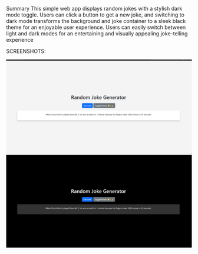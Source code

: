 Summary
This simple web app displays random jokes with a stylish dark mode toggle. Users can click a button to get a new joke, and switching to dark mode transforms the background and joke container to a sleek black theme for an enjoyable user experience. Users can easily switch between light and dark modes for an entertaining and visually appealing joke-telling experience

SCREENSHOTS:

![Alt text](image.png)
![Alt text](image-1.png)
